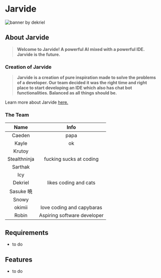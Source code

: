 # Jarvide

![banner by dekriel](https://media.discordapp.net/attachments/926115595307614252/927838828880887838/big.jpg?width=1024&height=322)

## **About Jarvide**
> **Welcome to Jarvide! A powerful AI mixed with a powerful IDE. Jarvide is the future.**

### **Creation of Jarvide**
> **Jarvide is a creation of pure inspiration made to solve the problems of a developer. Our team decided it was the right time and right place to start developing an IDE which also has chat bot functionalities. Balanced as all things should be.** <br>

Learn more about Jarvide [here.](ABOUT.md)



### **The Team**

|Name         | Info   |
|:-----------:|:------:|
| Caeden      | papa   |
| Kayle       | ok       |
| Krutoy      |        |
| Stealthninja|fucking sucks at coding|
| Sarthak     |        |
| Icy         |        |
| Dekriel     |likes coding and cats|
| Sasuke 暁   |        |
| Snowy       |
| okimii      |love coding and capybaras|  
| Robin       | Aspiring software developer |



## **Requirements**
- to do

## **Features**
- to do
